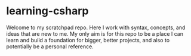 # learning-csharp

Welcome to my scratchpad repo. Here I work with syntax, concepts, and ideas that are new to me. My only aim is for this repo to be a place I can learn and build a foundation for bigger, better projects, and also to potentially be a personal reference.
